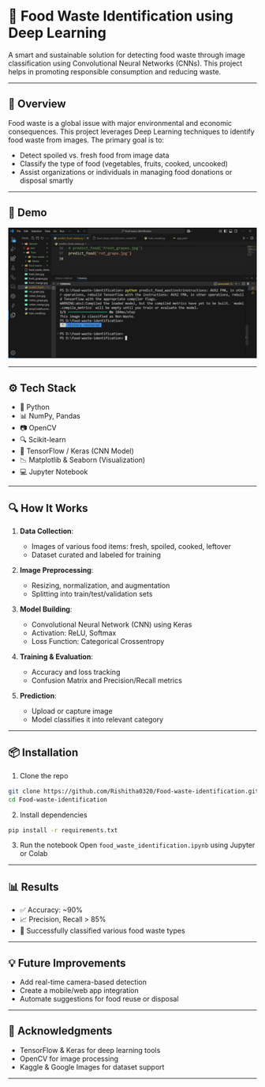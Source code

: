 


# 🍱 Food Waste Identification using Deep Learning

A smart and sustainable solution for detecting food waste through image classification using Convolutional Neural Networks (CNNs). This project helps in promoting responsible consumption and reducing waste.

---

## 🧠 Overview

Food waste is a global issue with major environmental and economic consequences. This project leverages Deep Learning techniques to identify food waste from images. The primary goal is to:

- Detect spoiled vs. fresh food from image data
- Classify the type of food (vegetables, fruits, cooked, uncooked)
- Assist organizations or individuals in managing food donations or disposal smartly

---

## 📸 Demo

<!-- Add GIF or image here -->
![Food Waste Detection Demo](food_identify.jpg) <!-- Optional: Add your own image link -->

---

## ⚙️ Tech Stack

- 🐍 Python
- 📊 NumPy, Pandas
- 📷 OpenCV
- 🔍 Scikit-learn
- 🧠 TensorFlow / Keras (CNN Model)
- 📉 Matplotlib & Seaborn (Visualization)
- 💻 Jupyter Notebook

---

## 🔍 How It Works

1. **Data Collection**:
   - Images of various food items: fresh, spoiled, cooked, leftover
   - Dataset curated and labeled for training

2. **Image Preprocessing**:
   - Resizing, normalization, and augmentation
   - Splitting into train/test/validation sets

3. **Model Building**:
   - Convolutional Neural Network (CNN) using Keras
   - Activation: ReLU, Softmax
   - Loss Function: Categorical Crossentropy

4. **Training & Evaluation**:
   - Accuracy and loss tracking
   - Confusion Matrix and Precision/Recall metrics

5. **Prediction**:
   - Upload or capture image
   - Model classifies it into relevant category

---

## 📦 Installation

1. Clone the repo  
```bash
git clone https://github.com/Rishitha0320/Food-waste-identification.git
cd Food-waste-identification
````

2. Install dependencies

```bash
pip install -r requirements.txt
```

3. Run the notebook
   Open `food_waste_identification.ipynb` using Jupyter or Colab

---

## 📊 Results

* ✅ Accuracy: \~90%
* 📈 Precision, Recall > 85%
* 🍅 Successfully classified various food waste types

---

## 💡 Future Improvements

* Add real-time camera-based detection
* Create a mobile/web app integration
* Automate suggestions for food reuse or disposal

---


## 🙌 Acknowledgments

* TensorFlow & Keras for deep learning tools
* OpenCV for image processing
* Kaggle & Google Images for dataset support

---



